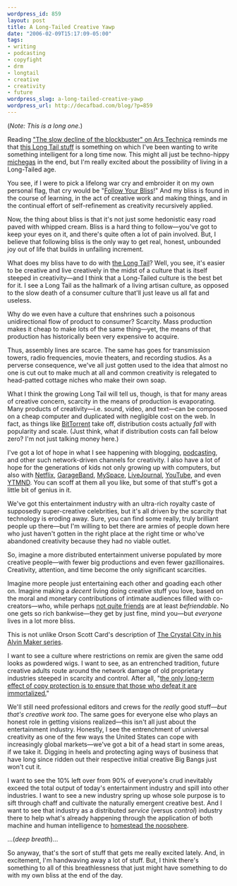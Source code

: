 ```yaml
--- 
wordpress_id: 859
layout: post
title: A Long-Tailed Creative Yawp
date: "2006-02-09T15:17:09-05:00"
tags: 
- writing
- podcasting
- copyfight
- drm
- longtail
- creative
- creativity
- future
wordpress_slug: a-long-tailed-creative-yawp
wordpress_url: http://decafbad.com/blog/?p=859
---
```

(*Note: This is a long one.*)

Reading ["The slow decline of the blockbuster" on Ars Technica][bb] reminds me that [this Long Tail stuff][lt] is something on which I've been wanting to write something intelligent for a long time now.  This might all just be techno-hippy [michegas][mg] in the end, but I'm really excited about the possibility of living in a Long-Tailed age.
  
You see, if I were to pick a lifelong war cry and embroider it on my own personal flag, that cry would be "[Follow Your Bliss][fb]!"  And my bliss is found in the course of learning, in the act of creative work and making things, and in the continual effort of self-refinement as creativity recursively applied.

[fb]: http://www.jcf.org/bliss.php

Now, the thing about bliss is that it's not just some hedonistic easy road paved with whipped cream.  Bliss is a hard thing to follow—you've got to keep your eyes on it, and there's quite often a lot of pain involved.  But, I believe that following bliss is the only way to get real, honest, unbounded joy out of life that builds in unfailing increment.

What does my bliss have to do with [the Long Tail][lt2]?  Well, you see, it's easier to be creative and live creatively in the midst of a culture that is itself steeped in creativity—and I think that a Long-Tailed culture is the best bet for it.  I see a Long Tail as the hallmark of a living artisan culture, as opposed to the slow death of a consumer culture that'll just leave us all fat and useless.

[lt2]: http://en.wikipedia.org/wiki/Long_Tail

Why do we even have a culture that enshrines such a poisonous unidirectional flow of product to consumer?  Scarcity.  Mass production makes it cheap to make lots of the same thing—yet, the means of that production has historically been very expensive to acquire.  

Thus, assembly lines are scarce.  The same has goes for transmission towers, radio frequencies, movie theaters, and recording studios.  As a perverse consequence, we've all just gotten used to the idea that almost no one is cut out to make much at all and common creativity is relegated to head-patted cottage niches who make their own soap.

What I think the growing Long Tail will tell us, though, is that for many areas of creative concern, scarcity in the means of production is evaporating.  Many products of creativity—i.e. sound, video, and text—can be composed on a cheap computer and duplicated with negligible cost on the web.  In fact, as things like [BitTorrent][bt] take off, distribution costs actually *fall* with popularity and scale.  (Just think, what if distribution costs can fall below zero?  I'm not just talking money here.)

I've got a lot of hope in what I see happening with blogging, [podcasting][pod], and other such network-driven channels for creativity.  I also have a lot of hope for the generations of kids not only growing up with computers, but also with [Netflix][nf], [GarageBand][gb], [MySpace][ms], [LiveJournal][lj], [YouTube][yt], and even [YTMND][].  You can scoff at them all you like, but some of that stuff's got a little bit of genius in it.

[lj]: http://livejournal.com
[yt]: http://youtube.com
[ms]: http://myspace.com
[nf]: http://netflix.com
[gb]: http://www.apple.com/ilife/garageband/

We've got this entertainment industry with an ultra-rich royalty caste of supposedly super-creative celebrities, but it's all driven by the scarcity that technology is eroding away.  Sure, you can find some really, truly brilliant people up there—but I'm willing to bet there are armies of people down here who just haven't gotten in the right place at the right time or who've abandoned creativity because they had no viable outlet.  

So, imagine a more distributed entertainment universe populated by more creative people—with fewer big productions and even fewer gazillionaires.  Creativity, attention, and time become the only significant scarcities.

Imagine more people just entertaining each other and goading each other on.  Imagine making a *decent* living doing creative stuff you love, based on the moral and monetary contributions of intimate audiences filled with co-creators—who, while perhaps [not quite friends][friends] are at least *befriendable*.  No one gets so rich bankwise—they get by just fine, mind you—but *everyone* lives in a lot more bliss.

[friends]: http://scripting.wordpress.com/2006/01/28/what-is-friendship/

This is not unlike Orson Scott Card's description of [The Crystal City in his Alvin Maker series][cc].

[cc]: http://www.hatrack.com/osc/books/crystalcity.shtml

I want to see a culture where restrictions on remix are given the same odd looks as powdered wigs.  I want to see, as an entrenched tradition, future creative adults route around the network damage of old proprietary industries steeped in scarcity and control.  After all, "[the only long-term effect of copy protection is to ensure that those who defeat it are immortalized.][imm]"

[imm]: http://diveintomark.org/archives/2001/07/29/my_crush_on_spyro_what_flash_animations_remind_me_of_and_what_the_past_will_look_like_someday

We'll still need professional editors and crews for the *really* good stuff—*but that's creative work too*.  The same goes for everyone else who plays an honest role in getting visions realized—this isn't all just about the entertainment industry.  Honestly, I see the entrenchment of universal creativity as one of the few ways the United States can cope with increasingly global markets—we've got a bit of a head start in some areas, if we take it.  Digging in heels and protecting aging ways of business that have long since ridden out their respective initial creative Big Bangs just won't cut it.

I want to see the 10% left over from 90% of everyone's crud inevitably exceed the total output of today's entertainment industry and spill into other industries.  I want to see a new industry spring up whose sole purpose is to sift through chaff and cultivate the naturally emergent creative best.  And I want to see that industry as a distributed *service* (versus *control*) industry there to help what's already happening through the application of both machine and human intelligence to [homestead the noosphere][hn].

...(*deep breath*)...

So anyway, that's the sort of stuff that gets me really excited lately.  And, in excitement, I'm handwaving away a lot of stuff.  But, I think there's something to all of this breathlessness that just might have something to do with my own bliss at the end of the day.

<!-- tags: longtail creative creativity podcasting future writing copyfight drm -->

[hn]: http://www.catb.org/~esr/writings/homesteading/homesteading/
[ytmnd]: http://decafbad.com/blog/tag/podcasting
[pod]: http://decafbad.com/blog/tag/podcasting
[bt]: http://www.bittorrent.com/
[mg]: http://davenet.scripting.com/2000/08/27/michegas
[lt]: http://www.thelongtail.com/about.html
[bb]: http://arstechnica.com/news.ars/post/20060207-6133.html
